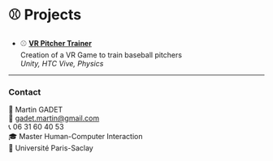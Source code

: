 # ⚾ Projects

- ⚾ [**VR Pitcher Trainer**](https://github.com/gadetmartin/Portfolio/tree/main/Projects/Master%20HCI/VR%20Pitcher%20Trainer)  
  Creation of a VR Game to train baseball pitchers   
  *Unity, HTC Vive, Physics*  

---

### Contact

👤 Martin GADET  
📧 gadet.martin@gmail.com  
📞 06 31 60 40 53  
🎓 Master Human-Computer Interaction  
🏫 Université Paris-Saclay

